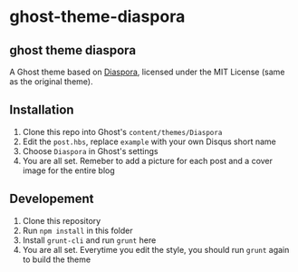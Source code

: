 # ghost-theme-diaspora
ghost theme diaspora
---

A Ghost theme based on [Diaspora](https://github.com/LoeiFy/Diaspora), licensed under the MIT License (same as the original theme).

Installation
---

1. Clone this repo into Ghost's `content/themes/Diaspora`
2. Edit the `post.hbs`, replace `example` with your own Disqus short name
3. Choose `Diaspora` in Ghost's settings
4. You are all set. Remeber to add a picture for each post and a cover image for the entire blog

Developement
---

1. Clone this repository
2. Run `npm install` in this folder
3. Install `grunt-cli` and run `grunt` here
4. You are all set. Everytime you edit the style, you should run `grunt` again to build the theme